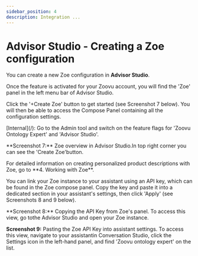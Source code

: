 ```yaml
---
sidebar_position: 4
description: Integration ...
---
```


# Advisor Studio - Creating a Zoe configuration

You can create a new Zoe configuration in **Advisor Studio**.

Once the feature is activated for your Zoovu account, you will find the 'Zoe' panel in the left menu bar of Advisor Studio.

Click the '+Create Zoe' button to get started (see Screenshot 7 below). You will then be able to access the Compose Panel containing all the configuration settings.

<p class="margin-vert--lg">[Internal](/): Go to the Admin tool and switch on the feature flags for 'Zoovu Ontology Expert' and 'Advisor Studio'.</p>

<p class="body-smaller ">**Screenshot 7:** Zoe overview in Advisor Studio.In top right corner you can see the 'Create Zoe'button.</p>

<div class="alert alert--primary margin-vert--lg" role="alert">
For detailed information on creating personalized product descriptions with Zoe, go to **4. Working with Zoe**.
</div>

You can link your Zoe instance to your assistant using an API key, which can be found in the Zoe compose panel. Copy the key and paste it into a dedicated section in your assistant's settings, then click 'Apply' (see Screenshots 8 and 9 below).

<p class="body-smaller margin-vert--lg">**Screenshot 8:** Copying the API Key from Zoe's panel. To access this view, go tothe Advisor Studio and open your Zoe instance.</p>

**Screenshot 9:** Pasting the Zoe API Key into assistant settings. To access this view, navigate to your assistantin Conversation Studio, click the Settings icon in the left-hand panel, and find 'Zoovu ontology expert' on the list.
